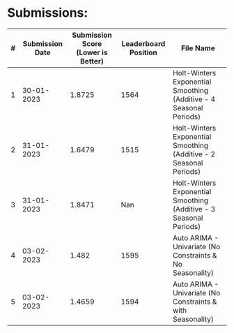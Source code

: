 # Submissions:

|#|Submission Date|Submission Score (Lower is Better)|Leaderboard Position|File Name|
|-|---------------|----------------|--------------------|---------|
|1|30-01-2023|1.8725|1564|Holt-Winters Exponential Smoothing (Additive - 4 Seasonal Periods)|
|2|31-01-2023|1.6479|1515|Holt-Winters Exponential Smoothing (Additive - 2 Seasonal Periods)|
|3|31-01-2023|1.8471|Nan|Holt-Winters Exponential Smoothing (Additive - 3 Seasonal Periods)|
|4|03-02-2023|1.482|1595|Auto ARIMA - Univariate (No Constraints & No Seasonality)|
|5|03-02-2023|1.4659|1594|Auto ARIMA - Univariate (No Constraints & with Seasonality)|